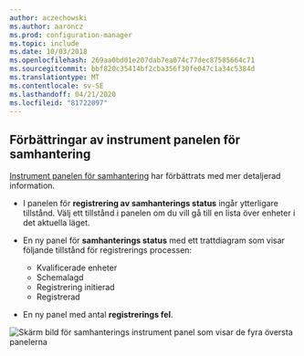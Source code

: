 ```yaml
---
author: aczechowski
ms.author: aaroncz
ms.prod: configuration-manager
ms.topic: include
ms.date: 10/03/2018
ms.openlocfilehash: 269aa0bd01e207dab7ea074c77dec87585664c71
ms.sourcegitcommit: bbf820c35414bf2cba356f30fe047c1a34c5384d
ms.translationtype: MT
ms.contentlocale: sv-SE
ms.lasthandoff: 04/21/2020
ms.locfileid: "81722097"
---
```

## <a name="improvement-to-co-management-dashboard"></a><a name="bkmk_comgmt-report"></a>Förbättringar av instrument panelen för samhantering
<!--1358980-->

[Instrument panelen för samhantering](../../../../comanage/how-to-monitor.md) har förbättrats med mer detaljerad information.  

- I panelen för **registrering av samhanterings status** ingår ytterligare tillstånd. Välj ett tillstånd i panelen om du vill gå till en lista över enheter i det aktuella läget.  

- En ny panel för **samhanterings status** med ett trattdiagram som visar följande tillstånd för registrerings processen:  
    - Kvalificerade enheter  
    - Schemalagd  
    - Registrering initierad  
    - Registrerad  

- En ny panel med antal **registrerings fel**. 

![Skärm bild för samhanterings instrument panel som visar de fyra översta panelerna](../../media/1358980-comgmt-dashboard.png)


